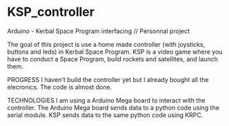 # KSP_controller

Arduino - Kerbal Space Program interfacing // Personnal project

The goal of this project is use a home made controller (with joysticks, buttons and leds) in Kerbal Space Program.
KSP is a video game where you have to conduct a Space Program, build rockets and satellites, and launch them.

PROGRESS
I haven't build the controller yet but I already bought all the elecronics.
The code is almost done.

TECHNOLOGIES
I am using a Arduino Mega board to interact with the controller.
The Arduino Mega board sends data to a python code using the serial module.
KSP sends data to the same python code using KRPC.
